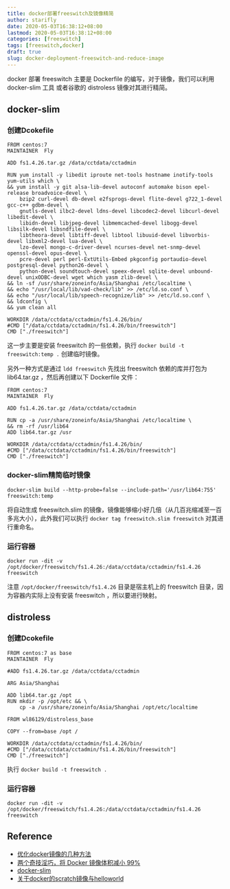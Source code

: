 ```yaml
---
title: docker部署freeswitch及镜像精简
author: starifly
date: 2020-05-03T16:38:12+08:00
lastmod: 2020-05-03T16:38:12+08:00
categories: [freeswitch]
tags: [freeswitch,docker]
draft: true
slug: docker-deployment-freeswitch-and-reduce-image
---
```


docker 部署 freeswitch 主要是 Dockerfile 的编写，对于镜像，我们可以利用 docker-slim 工具 或者谷歌的 distroless 镜像对其进行精简。

## docker-slim

### 创建Dcokefile

```
FROM centos:7
MAINTAINER  Fly

ADD fs1.4.26.tar.gz /data/cctdata/cctadmin

RUN yum install -y libedit iproute net-tools hostname inotify-tools yum-utils which \
&& yum install -y git alsa-lib-devel autoconf automake bison epel-release broadvoice-devel \
    bzip2 curl-devel db-devel e2fsprogs-devel flite-devel g722_1-devel gcc-c++ gdbm-devel \
    gnutls-devel ilbc2-devel ldns-devel libcodec2-devel libcurl-devel libedit-devel \
    libidn-devel libjpeg-devel libmemcached-devel libogg-devel libsilk-devel libsndfile-devel \
    libtheora-devel libtiff-devel libtool libuuid-devel libvorbis-devel libxml2-devel lua-devel \
    lzo-devel mongo-c-driver-devel ncurses-devel net-snmp-devel openssl-devel opus-devel \
    pcre-devel perl perl-ExtUtils-Embed pkgconfig portaudio-devel postgresql-devel python26-devel \
    python-devel soundtouch-devel speex-devel sqlite-devel unbound-devel unixODBC-devel wget which yasm zlib-devel \
&& ln -sf /usr/share/zoneinfo/Asia/Shanghai /etc/localtime \
&& echo "/usr/local/lib/vad-check/lib" >> /etc/ld.so.conf \
&& echo "/usr/local/lib/speech-recognize/lib" >> /etc/ld.so.conf \
&& ldconfig \
&& yum clean all

WORKDIR /data/cctdata/cctadmin/fs1.4.26/bin/
#CMD ["/data/cctdata/cctadmin/fs1.4.26/bin/freeswitch"]
CMD ["./freeswitch"]
```

这一步主要是安装 freeswitch 的一些依赖，执行 `docker build -t freeswitch:temp .` 创建临时镜像。

另外一种方式是通过 `ldd freeswitch` 先找出 freeswitch 依赖的库并打包为 lib64.tar.gz ，然后再创建以下 Dockerfile 文件：

```
FROM centos:7
MAINTAINER  Fly

ADD fs1.4.26.tar.gz /data/cctdata/cctadmin

RUN cp -a /usr/share/zoneinfo/Asia/Shanghai /etc/localtime \
&& rm -rf /usr/lib64
ADD lib64.tar.gz /usr

WORKDIR /data/cctdata/cctadmin/fs1.4.26/bin/
#CMD ["/data/cctdata/cctadmin/fs1.4.26/bin/freeswitch"]
CMD ["./freeswitch"]
```

### docker-slim精简临时镜像

```
docker-slim build --http-probe=false --include-path='/usr/lib64:755' freeswitch:temp
```

将自动生成 freeswitch.slim 的镜像，镜像能够缩小好几倍（从几百兆缩减至一百多兆大小），此外我们可以执行 `docker tag freeswitch.slim freeswitch` 对其进行重命名。

### 运行容器

```
docker run -dit -v /opt/docker/freeswitch/fs1.4.26:/data/cctdata/cctadmin/fs1.4.26 freeswitch
``` 

注意 `/opt/docker/freeswitch/fs1.4.26` 目录是宿主机上的 freeswitch 目录，因为容器内实际上没有安装 freeswitch ，所以要进行映射。

## distroless

### 创建Dcokefile

```
FROM centos:7 as base
MAINTAINER  Fly

#ADD fs1.4.26.tar.gz /data/cctdata/cctadmin

ARG Asia/Shanghai

ADD lib64.tar.gz /opt
RUN mkdir -p /opt/etc && \
    cp -a /usr/share/zoneinfo/Asia/Shanghai /opt/etc/localtime

FROM wl86129/distroless_base

COPY --from=base /opt /

WORKDIR /data/cctdata/cctadmin/fs1.4.26/bin/
#CMD ["/data/cctdata/cctadmin/fs1.4.26/bin/freeswitch"]
CMD ["./freeswitch"]
```

执行 `docker build -t freeswitch .`

### 运行容器

```
docker run -dit -v /opt/docker/freeswitch/fs1.4.26:/data/cctdata/cctadmin/fs1.4.26 freeswitch
``` 

## Reference

- [优化docker镜像的几种方法](https://mp.weixin.qq.com/s/AzX-r3k0qfRdb6mQofhMvw)
- [两个奇技淫巧，将 Docker 镜像体积减小 99%](https://mp.weixin.qq.com/s/6bgtD0Aer6-3u4u9jWBBhw)
- [docker-slim](https://github.com/docker-slim/docker-slim)
- [关于docker的scratch镜像与helloworld](https://www.cnblogs.com/uscWIFI/p/11917662.html)
